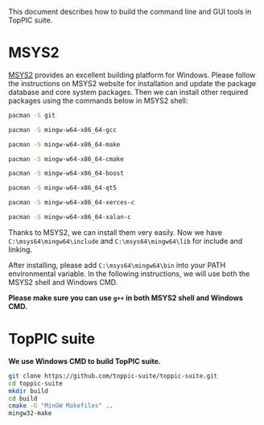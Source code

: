 This document describes how to build the command line and GUI tools in TopPIC suite.

# MSYS2

[MSYS2](http://www.msys2.org) provides an excellent building platform for Windows. Please follow the instructions on MSYS2 website for installation and update the package database and core system packages. Then we can install other required packages using the commands below in MSYS2 shell:

```sh
pacman -S git

pacman -S mingw-w64-x86_64-gcc

pacman -S mingw-w64-x86_64-make

pacman -S mingw-w64-x86_64-cmake

pacman -S mingw-w64-x86_64-boost

pacman -S mingw-w64-x86_64-qt5

pacman -S mingw-w64-x86_64-xerces-c

pacman -S mingw-w64-x86_64-xalan-c
```

Thanks to MSYS2, we can install them very easily. Now we have `C:\msys64\mingw64\include` and `C:\msys64\mingw64\lib` for include and linking.

After installing, please add `C:\msys64\mingw64\bin` into your PATH environmental variable. In the following instructions, we will use both the MSYS2 shell and Windows CMD.

**Please make sure you can use `g++` in both MSYS2 shell and Windows CMD.**

# TopPIC suite

**We use Windows CMD to build TopPIC suite.**

```sh
git clone https://github.com/toppic-suite/toppic-suite.git
cd toppic-suite
mkdir build
cd build
cmake -G "MinGW Makefiles" ..
mingw32-make
```
